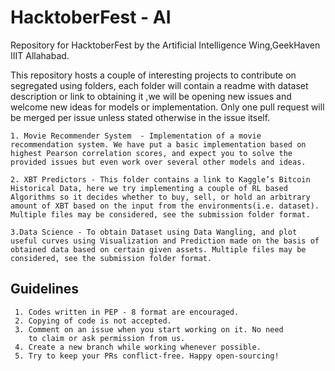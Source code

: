 # HacktoberFest - AI

Repository for HacktoberFest by the Artificial Intelligence Wing,GeekHaven IIIT Allahabad.

This repository hosts a couple of interesting projects to contribute on segregated using folders, each folder will contain a readme with dataset description or link to obtaining it ,we will be opening new issues and welcome new ideas for models or implementation. Only one pull request will be merged per issue unless stated otherwise in the issue itself.

	1. Movie Recommender System  - Implementation of a movie recommendation system. We have put a basic implementation based on highest Pearson correlation scores, and expect you to solve the provided issues but even work over several other models and ideas.  

	2. XBT Predictors - This folder contains a link to Kaggle’s Bitcoin Historical Data, here we try implementing a couple of RL based Algorithms so it decides whether to buy, sell, or hold an arbitrary amount of XBT based on the input from the environments(i.e. dataset). Multiple files may be considered, see the submission folder format.
	
	3.Data Science - To obtain Dataset using Data Wangling, and plot useful curves using Visualization and Prediction made on the basis of obtained data based on certain given assets. Multiple files may be considered, see the submission folder format.

## Guidelines
     1. Codes written in PEP - 8 format are encouraged.
     2. Copying of code is not accepted.
     3. Comment on an issue when you start working on it. No need         
        to claim or ask permission from us.
     4. Create a new branch while working whenever possible.
     5. Try to keep your PRs conflict-free. Happy open-sourcing!

